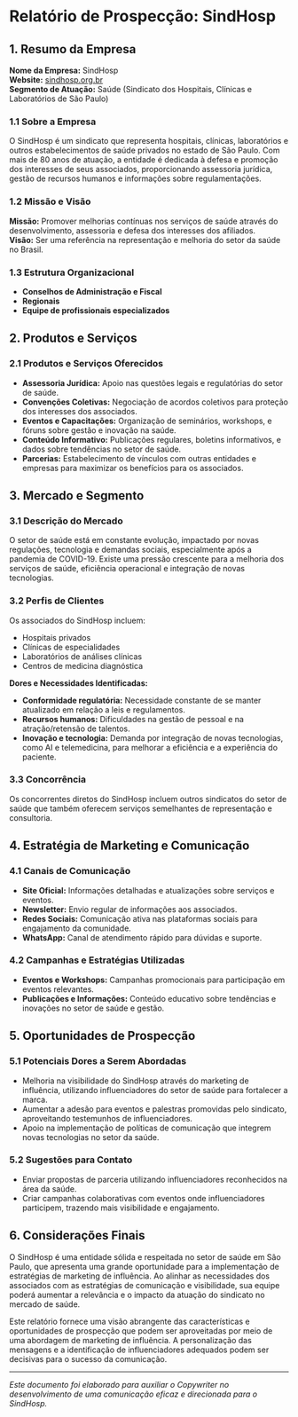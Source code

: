 # Relatório de Prospecção: SindHosp

## 1. Resumo da Empresa

**Nome da Empresa:** SindHosp  
**Website:** [sindhosp.org.br](http://www.sindhosp.org.br)  
**Segmento de Atuação:** Saúde (Sindicato dos Hospitais, Clínicas e Laboratórios de São Paulo)  

### 1.1 Sobre a Empresa
O SindHosp é um sindicato que representa hospitais, clínicas, laboratórios e outros estabelecimentos de saúde privados no estado de São Paulo. Com mais de 80 anos de atuação, a entidade é dedicada à defesa e promoção dos interesses de seus associados, proporcionando assessoria jurídica, gestão de recursos humanos e informações sobre regulamentações.

### 1.2 Missão e Visão
**Missão:** Promover melhorias contínuas nos serviços de saúde através do desenvolvimento, assessoria e defesa dos interesses dos afiliados.  
**Visão:** Ser uma referência na representação e melhoria do setor da saúde no Brasil.

### 1.3 Estrutura Organizacional
- **Conselhos de Administração e Fiscal**
- **Regionais**
- **Equipe de profissionais especializados**  

## 2. Produtos e Serviços

### 2.1 Produtos e Serviços Oferecidos
- **Assessoria Jurídica:** Apoio nas questões legais e regulatórias do setor de saúde.
- **Convenções Coletivas:** Negociação de acordos coletivos para proteção dos interesses dos associados.
- **Eventos e Capacitações:** Organização de seminários, workshops, e fóruns sobre gestão e inovação na saúde.
- **Conteúdo Informativo:** Publicações regulares, boletins informativos, e dados sobre tendências no setor de saúde.
- **Parcerias:** Estabelecimento de vínculos com outras entidades e empresas para maximizar os benefícios para os associados.

## 3. Mercado e Segmento

### 3.1 Descrição do Mercado
O setor de saúde está em constante evolução, impactado por novas regulações, tecnologia e demandas sociais, especialmente após a pandemia de COVID-19. Existe uma pressão crescente para a melhoria dos serviços de saúde, eficiência operacional e integração de novas tecnologias.

### 3.2 Perfis de Clientes
Os associados do SindHosp incluem:
- Hospitais privados
- Clínicas de especialidades
- Laboratórios de análises clínicas
- Centros de medicina diagnóstica

**Dores e Necessidades Identificadas:**
- **Conformidade regulatória:** Necessidade constante de se manter atualizado em relação a leis e regulamentos.
- **Recursos humanos:** Dificuldades na gestão de pessoal e na atração/retensão de talentos.
- **Inovação e tecnologia:** Demanda por integração de novas tecnologias, como AI e telemedicina, para melhorar a eficiência e a experiência do paciente.

### 3.3 Concorrência
Os concorrentes diretos do SindHosp incluem outros sindicatos do setor de saúde que também oferecem serviços semelhantes de representação e consultoria. 

## 4. Estratégia de Marketing e Comunicação

### 4.1 Canais de Comunicação
- **Site Oficial:** Informações detalhadas e atualizações sobre serviços e eventos.
- **Newsletter:** Envio regular de informações aos associados.
- **Redes Sociais:** Comunicação ativa nas plataformas sociais para engajamento da comunidade.
- **WhatsApp:** Canal de atendimento rápido para dúvidas e suporte.

### 4.2 Campanhas e Estratégias Utilizadas
- **Eventos e Workshops:** Campanhas promocionais para participação em eventos relevantes.
- **Publicações e Informações:** Conteúdo educativo sobre tendências e inovações no setor de saúde e gestão.

## 5. Oportunidades de Prospecção

### 5.1 Potenciais Dores a Serem Abordadas
- Melhoria na visibilidade do SindHosp através do marketing de influência, utilizando influenciadores do setor de saúde para fortalecer a marca.
- Aumentar a adesão para eventos e palestras promovidas pelo sindicato, aproveitando testemunhos de influenciadores.
- Apoio na implementação de políticas de comunicação que integrem novas tecnologias no setor da saúde.

### 5.2 Sugestões para Contato
- Enviar propostas de parceria utilizando influenciadores reconhecidos na área da saúde.
- Criar campanhas colaborativas com eventos onde influenciadores participem, trazendo mais visibilidade e engajamento.

## 6. Considerações Finais

O SindHosp é uma entidade sólida e respeitada no setor de saúde em São Paulo, que apresenta uma grande oportunidade para a implementação de estratégias de marketing de influência. Ao alinhar as necessidades dos associados com as estratégias de comunicação e visibilidade, sua equipe poderá aumentar a relevância e o impacto da atuação do sindicato no mercado de saúde.

Este relatório fornece uma visão abrangente das características e oportunidades de prospecção que podem ser aproveitadas por meio de uma abordagem de marketing de influência. A personalização das mensagens e a identificação de influenciadores adequados podem ser decisivas para o sucesso da comunicação.

--- 
*Este documento foi elaborado para auxiliar o Copywriter no desenvolvimento de uma comunicação eficaz e direcionada para o SindHosp.*